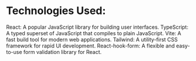# Technologies Used:

React: A popular JavaScript library for building user interfaces.
TypeScript: A typed superset of JavaScript that compiles to plain JavaScript.
Vite: A fast build tool for modern web applications.
Tailwind: A utility-first CSS framework for rapid UI development.
React-hook-form: A flexible and easy-to-use form validation library for React.
